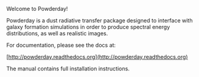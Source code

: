 Welcome to Powderday!  

Powderday is a dust radiative transfer package designed to interface
with galaxy formation simulations in order to produce spectral energy
distributions, as well as realistic images.

For documentation, please see the docs at:

[http://powderday.readthedocs.org](http://powderday.readthedocs.org)

The manual contains full installation instructions.  

